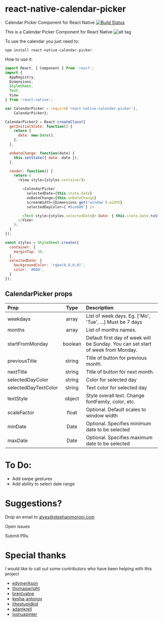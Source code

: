 # react-native-calendar-picker
Calendar Picker Component for React Native [![Build Status](https://travis-ci.org/stephy/CalendarPicker.svg?branch=master)](https://travis-ci.org/stephy/CalendarPicker)


This is a Calendar Picker Component for React Native
![alt tag](https://raw.github.com/stephy/CalendarPicker/master/calendarPicker.gif)

To use the calendar you just need to:

	npm install react-native-calendar-picker

How to use it:
```js
import React, { Component } from 'react';
import {
  AppRegistry,
  Dimensions,
  StyleSheet,
  Text,
  View
} from 'react-native';

var CalendarPicker = require('react-native-calendar-picker'),
    CalendarPicker2;

CalendarPicker2 = React.createClass({
  getInitialState: function() {
    return {
      date: new Date(),
    };
  },

  onDateChange: function(date) {
    this.setState({ date: date });
  },

  render: function() {
    return (
      <View style={styles.container}>

        <CalendarPicker 
          selectedDate={this.state.date}
          onDateChange={this.onDateChange}
          screenWidth={Dimensions.get('window').width}
          selectedDayColor={'#5ce600'} />

        <Text style={styles.selectedDate}> Date: { this.state.date.toString() } </Text>
      </View>
    );
  }
});

const styles = StyleSheet.create({
  container: {
    marginTop: 30,
  },
  selectedDate: {
    backgroundColor: 'rgba(0,0,0,0)',
    color: '#000',
  }
});
```
## CalendarPicker props
| Prop | Type | Description |
:------------ |:---------------:| :-----|
| weekdays | array | List of week days. Eg. ['Mo', 'Tue', ...] Must be 7 days |
| months | array | List of months names. |
| startFromMonday | boolean | Default first day of week will be Sunday. You can set start of week from Monday. |
| previousTitle | string | Title of button for previous month. |
| nextTitle | string | Title of button for next month. |
| selectedDayColor | string | Color for selected day |
| selectedDayTextColor | string | Text color for selected day |
| textStyle | object | Style overall text. Change fontFamily, color, etc. |
| scaleFactor | float | Optional. Default scales to window width |
| minDate | Date | Optional. Specifies minimum date to be selected |
| maxDate | Date | Optional. Specifies maximum date to be selected |


# To Do:

- Add swipe gestures
- Add ability to select date range


# Suggestions?

Drop an email to alves@stephanimoroni.com

Open issues

Submit PRs.


# Special thanks

I would like to call out some contributors who have been helping with this project

- [edvinerikson](https://github.com/edvinerikson)
- [thomaswright](https://github.com/thomaswright)
- [brentvatne](https://github.com/brentvatne)
- [kesha-antonov](https://github.com/kesha-antonov)
- [jthestupidkid](https://github.com/jthestupidkid)
- [adamkrell](https://github.com/adamkrell)
- [joshuapinter](https://github.com/joshuapinter)
